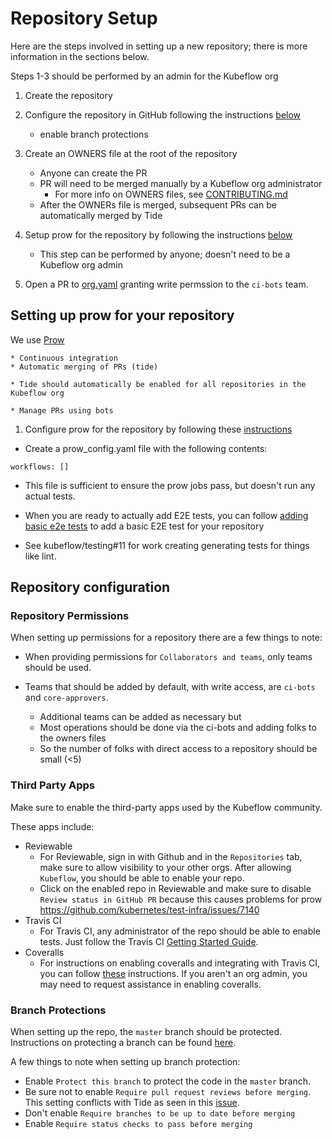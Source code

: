 # Repository Setup

Here are the steps involved in setting up a new repository; there is more information in the sections below.

Steps 1-3 should be performed by an admin for the Kubeflow org

1. Create the repository

1. Configure the repository in GitHub following the instructions [below](#repository-configuration)
   
   * enable branch protections

1. Create an OWNERS file at the root of the repository

    * Anyone can create the PR
    * PR will need to be merged manually by a Kubeflow org administrator
	  * For more info on OWNERS files, see [CONTRIBUTING.md](https://github.com/kubeflow/community/blob/master/CONTRIBUTING.md)
    * After the OWNERs file is merged, subsequent PRs can be automatically merged by Tide

1. Setup prow for the repository by following the instructions [below](#setup-prow)

    * This step can be performed by anyone; doesn't need to be a Kubeflow org admin


1. Open a PR to [org.yaml](https://github.com/kubeflow/internal-acls/blob/master/github-orgs/kubeflow/org.yaml)
   granting write permssion to the `ci-bots` team.

## Setting up prow for your repository

We use [Prow](https://github.com/kubernetes/test-infra)

	* Continuous integration
	* Automatic merging of PRs (tide)

    * Tide should automatically be enabled for all repositories in the Kubeflow org 

	* Manage PRs using bots


1. Configure prow for the repository by following these [instructions](https://github.com/kubeflow/testing#setting-up-a-kubeflow-repository-to-use-prow-)

  * Create a prow_config.yaml file with the following contents:

  ```
  workflows: []
  ```

  * This file is sufficient to ensure the prow jobs pass, but doesn't run any actual tests.

  * When you are ready to actually add E2E tests, you can follow [adding basic e2e tests](https://github.com/kubeflow/testing#adding-an-e2e-test-for-a-new-repository) to add a basic E2E test
   for your repository 

  * See kubeflow/testing#11 for work creating generating tests for things like lint.


## Repository configuration

### Repository Permissions
When setting up permissions for a repository there are a few things to note:
- When providing permissions for `Collaborators and teams`, only teams should be used.
- Teams that should be added by default, with write access, are `ci-bots` and `core-approvers`. 

	* Additional teams can be added as necessary but
	* Most operations should be done via the ci-bots and adding folks to the owners files
	* So the number of folks with direct access to a repository should be small (<5)

### Third Party Apps
Make sure to enable the third-party apps used by the Kubeflow community.

These apps include:
- Reviewable
    - For Reviewable, sign in with Github and in the `Repositories` tab, make sure to allow visibility to your other orgs. After allowing `Kubeflow`, you should be able to enable your repo.
    - Click on the enabled repo in Reviewable and make sure to disable `Review status in GitHub PR` because this causes problems for prow https://github.com/kubernetes/test-infra/issues/7140
- Travis CI
    - For Travis CI, any administrator of the repo should be able to enable tests. Just follow the Travis CI [Getting Started Guide](https://docs.travis-ci.com/user/getting-started/).
- Coveralls
    - For instructions on enabling coveralls and integrating with Travis CI, you can follow [these](https://docs.travis-ci.com/user/coveralls/) instructions. If you aren't an org admin, you may need to request assistance in enabling coveralls.

### Branch Protections
When setting up the repo, the `master` branch should be protected. Instructions on protecting a branch can be found [here](https://help.github.com/articles/configuring-protected-branches/).

A few things to note when setting up branch protection:
- Enable `Protect this branch` to protect the code in the `master` branch.
- Be sure not to enable `Require pull request reviews before merging`. This setting conflicts with Tide as seen in this [issue](https://github.com/kubeflow/tf-operator/issues/433).
- Don't enable `Require branches to be up to date before merging`
- Enable `Require status checks to pass before merging`


